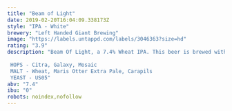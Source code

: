 ```yaml
---
title: "Beam of Light"
date: 2019-02-20T16:04:09.338173Z
style: "IPA - White"
brewery: "Left Handed Giant Brewing"
image: "https://labels.untappd.com/labels/3046363?size=hd"
rating: "3.9"
description: "Beam Of Light, a 7.4% Wheat IPA. This beer is brewed with masses of Citra, Galaxy and Mosaic with a malt bill made up primarily of Wheat. Meringue all day long.  HOPS - Citra, Galaxy, Mosaic MALT - Wheat, Maris Otter Extra Pale, Carapils YEAST - US05"
abv: "7.4"
ibu: "0"
robots: noindex,nofollow
---
```

